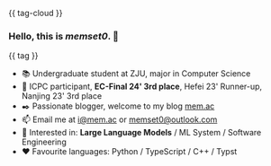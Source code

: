 {{ tag-cloud }}

### Hello, this is *memset0*. 👋

{{ tag }}

* 📚 Undergraduate student at ZJU, major in Computer Science
* 🎯 ICPC participant, **EC-Final 24' 3rd place**, Hefei 23' Runner-up, Nanjing 23' 3rd place
* ✒️ Passionate blogger, welcome to my blog [mem.ac](https://mem.ac)
* 📫 Email me at [i@mem.ac](mailto://i@mem.ac) or [memset0@outlook.com](mailto://memset0@outlook.com)
* 👀 Interested in: **Large Language Models** / ML System / Software Engineering
* ❤️ Favourite languages: Python / TypeScript / C++ / Typst

<!-- * 🎯 Codeforces Rating 2754  -->

<!-- <p align="center"><img src="{{ skill-icons }}"/></p> -->

<!--
<p align="right"><sub>Last update: {{ notification }}</sub></p>
-->
